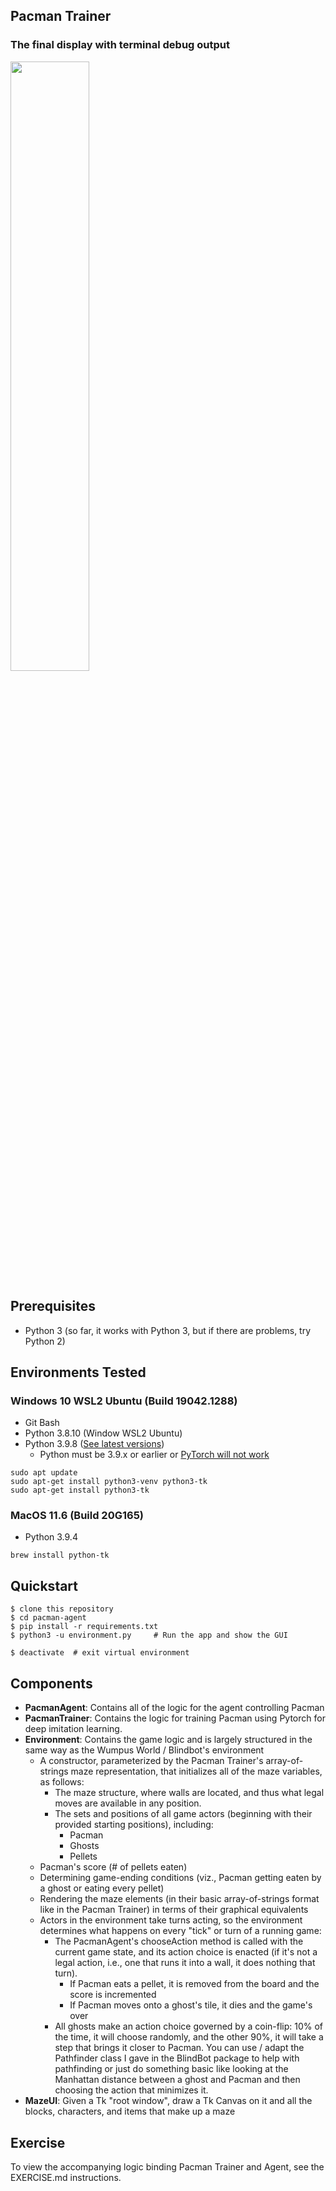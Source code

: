 ## Pacman Trainer

### The final display with terminal debug output

<img src="https://user-images.githubusercontent.com/1320083/210688412-798b95b4-a958-474a-bbd9-d46a2af7abbf.png"  width="50%" height="50%">

## Prerequisites

- Python 3 (so far, it works with Python 3, but if there are problems, try Python 2)

## Environments Tested

### Windows 10 WSL2 Ubuntu (Build 19042.1288)

- Git Bash
- Python 3.8.10 (Window WSL2 Ubuntu)
- Python 3.9.8 ([See latest versions](https://www.python.org/downloads/))
  - Python must be 3.9.x or earlier or [PyTorch will not work](https://pytorch.org/get-started/locally/#windows-python)

```
sudo apt update
sudo apt-get install python3-venv python3-tk
sudo apt-get install python3-tk
```

### MacOS 11.6 (Build 20G165)

- Python 3.9.4

```
brew install python-tk
```

## Quickstart

```
$ clone this repository
$ cd pacman-agent
$ pip install -r requirements.txt
$ python3 -u environment.py     # Run the app and show the GUI
```

```
$ deactivate  # exit virtual environment
```
## Components

- **PacmanAgent**: Contains all of the logic for the agent controlling Pacman
- **PacmanTrainer**: Contains the logic for training Pacman using Pytorch for deep imitation learning.
- **Environment**: Contains the game logic and is largely structured in the same way as the Wumpus World / Blindbot's environment
  - A constructor, parameterized by the Pacman Trainer's array-of-strings maze representation, that initializes all of the maze variables, as follows:
    - The maze structure, where walls are located, and thus what legal moves are available in any position.
    - The sets and positions of all game actors (beginning with their provided starting positions), including:
      - Pacman
      - Ghosts
      - Pellets
  - Pacman's score (# of pellets eaten)
  - Determining game-ending conditions (viz., Pacman getting eaten by a ghost or eating every pellet)
  - Rendering the maze elements (in their basic array-of-strings format like in the Pacman Trainer) in terms of their graphical equivalents
  - Actors in the environment take turns acting, so the environment determines what happens on every "tick" or turn of a running game:
    - The PacmanAgent's chooseAction method is called with the current game state, and its action choice is enacted (if it's not a legal action, i.e., one that runs it into a wall, it does nothing that turn).
      - If Pacman eats a pellet, it is removed from the board and the score is incremented
      - If Pacman moves onto a ghost's tile, it dies and the game's over
    - All ghosts make an action choice governed by a coin-flip: 10% of the time, it will choose randomly, and the other 90%, it will take a step that brings it closer to Pacman. You can use / adapt the Pathfinder class I gave in the BlindBot package to help with pathfinding or just do something basic like looking at the Manhattan distance between a ghost and Pacman and then choosing the action that minimizes it.
- **MazeUI**: Given a Tk "root window", draw a Tk Canvas on it and all the blocks, characters, and items that make up a maze

## Exercise

To view the accompanying logic binding Pacman Trainer and Agent, see the EXERCISE.md instructions.
